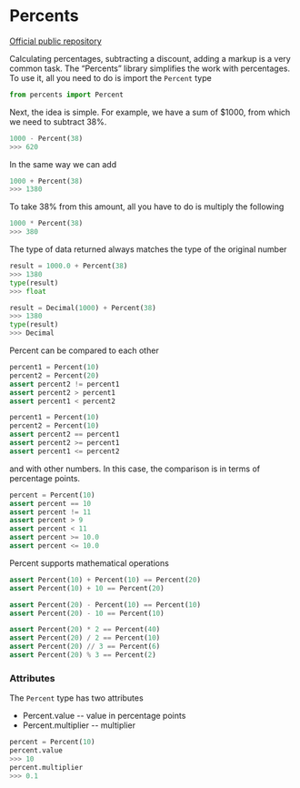 # Percents

[Official public repository](https://gitlab.dvmn.org/dvmn-open-source-dev-tools/percents)

Calculating percentages, subtracting a discount, adding a markup is a very common task.
The “Percents” library simplifies the work with percentages. To use it, all you need to do is import the `Percent` type

```python
from percents import Percent
```

Next, the idea is simple. For example, we have a sum of $1000, from which we need to subtract 38%.

```python
1000 - Percent(38)
>>> 620
```

In the same way we can add

```python
1000 + Percent(38)
>>> 1380
```

To take 38% from this amount, all you have to do is multiply the following

```python
1000 * Percent(38)
>>> 380
```

The type of data returned always matches the type of the original number

```python
result = 1000.0 + Percent(38)
>>> 1380
type(result)
>>> float
```

```python
result = Decimal(1000) + Percent(38)
>>> 1380
type(result)
>>> Decimal
```

Percent can be compared to each other

```python
percent1 = Percent(10)
percent2 = Percent(20)
assert percent2 != percent1
assert percent2 > percent1
assert percent1 < percent2

percent1 = Percent(10)
percent2 = Percent(10)
assert percent2 == percent1
assert percent2 >= percent1
assert percent1 <= percent2
```

and with other numbers. In this case, the comparison is in terms of percentage points.

```python
percent = Percent(10)
assert percent == 10
assert percent != 11
assert percent > 9
assert percent < 11
assert percent >= 10.0
assert percent <= 10.0
```

Percent supports mathematical operations

```python
assert Percent(10) + Percent(10) == Percent(20)
assert Percent(10) + 10 == Percent(20)

assert Percent(20) - Percent(10) == Percent(10)
assert Percent(20) - 10 == Percent(10)

assert Percent(20) * 2 == Percent(40)
assert Percent(20) / 2 == Percent(10)
assert Percent(20) // 3 == Percent(6)
assert Percent(20) % 3 == Percent(2)
```

### Attributes

The `Percent` type has two attributes

- Percent.value -- value in percentage points
- Percent.multiplier -- multiplier

```python
percent = Percent(10)
percent.value
>>> 10
percent.multiplier
>>> 0.1
```
